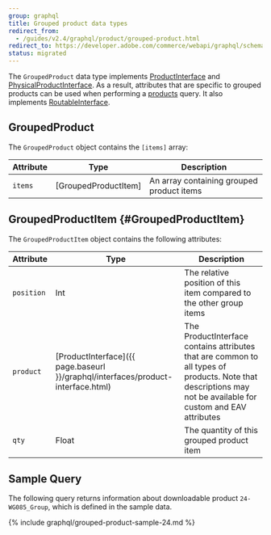 ```yaml
---
group: graphql
title: Grouped product data types
redirect_from:
  - /guides/v2.4/graphql/product/grouped-product.html
redirect_to: https://developer.adobe.com/commerce/webapi/graphql/schema/products/interfaces/types/grouped/
status: migrated
---
```


The `GroupedProduct` data type implements [ProductInterface]({{page.baseurl}}/graphql/interfaces/product-interface.html) and [PhysicalProductInterface]({{page.baseurl}}/graphql/interfaces/product-interface.html#PhysicalProductInterface). As a result, attributes that are specific to grouped products can be used when performing a [products]({{page.baseurl}}/graphql/queries/products.html) query. It also implements [RoutableInterface]({{page.baseurl}}/graphql/interfaces/routable-interface.html).

## GroupedProduct

The `GroupedProduct` object contains the `[items]` array:

Attribute | Type | Description
--- | --- | ---
`items` | [GroupedProductItem] | An array containing grouped product items

## GroupedProductItem {#GroupedProductItem}

The `GroupedProductItem` object contains the following attributes:

Attribute | Type | Description
--- | --- | ---
`position` | Int | The relative position of this item compared to the other group items
`product` | [ProductInterface]({{ page.baseurl }}/graphql/interfaces/product-interface.html) | The ProductInterface contains attributes that are common to all types of products. Note that descriptions may not be available for custom and EAV attributes
`qty` | Float | The quantity of this grouped product item

## Sample Query

The following query returns information about downloadable product `24-WG085_Group`, which is defined in the sample data.

{% include graphql/grouped-product-sample-24.md %}

